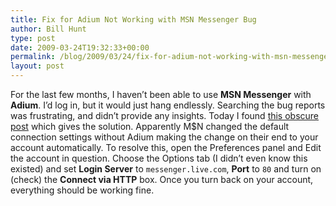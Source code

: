 ```yaml
---
title: Fix for Adium Not Working with MSN Messenger Bug
author: Bill Hunt
type: post
date: 2009-03-24T19:32:33+00:00
permalink: /blog/2009/03/24/fix-for-adium-not-working-with-msn-messenger-bug/
layout: post
---
```

For the last few months, I haven&#8217;t been able to use **MSN Messenger** with **Adium**. I&#8217;d log in, but it would just hang endlessly. Searching the bug reports was frustrating, and didn&#8217;t provide any insights. Today I found [this obscure post][1] which gives the solution. Apparently M$N changed the default connection settings without Adium making the change on their end to your account automatically. To resolve this, open the Preferences panel and Edit the account in question. Choose the Options tab (I didn&#8217;t even know this existed) and set **Login Server** to `messenger.live.com`, **Port** to `80` and turn on (check) the **Connect via HTTP** box. Once you turn back on your account, everything should be working fine.

 [1]: http://trac.adiumx.com/ticket/11574 "Bug report for Adium explaining MSN Messenger fix"
